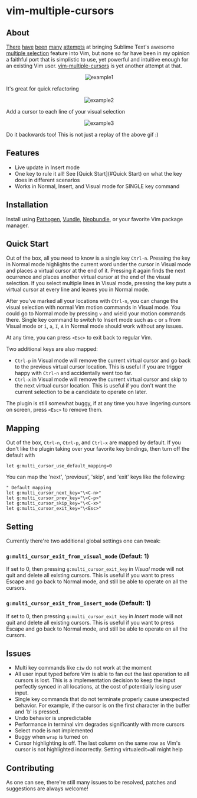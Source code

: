 # vim-multiple-cursors

## About
[There](https://github.com/paradigm/vim-multicursor) [have](https://github.com/felixr/vim-multiedit) [been](https://github.com/hlissner/vim-multiedit) [many](https://github.com/adinapoli/vim-markmultiple) [attempts](https://github.com/AndrewRadev/multichange.vim) at bringing Sublime Text's awesome [multiple selection](http://www.sublimetext.com/docs/2/multiple_selection_with_the_keyboard.html) feature into Vim, but none so far have been in my opinion a faithful port that is simplistic to use, yet powerful and intuitive enough for an existing Vim user. [vim-multiple-cursors] is yet another attempt at that.

<p align="center">
  <img src="https://raw.github.com/terryma/vim-multiple-cursors/master/assets/example1.gif" alt="example1" />
  <p>It's great for quick refactoring</p>
</p>

<p align="center">
  <img src="https://raw.github.com/terryma/vim-multiple-cursors/master/assets/example2.gif" alt="example2" />
  <p>Add a cursor to each line of your visual selection</p>
</p>

<p align="center">
  <img src="https://raw.github.com/terryma/vim-multiple-cursors/master/assets/example3.gif" alt="example3" />
  <p>Do it backwards too! This is not just a replay of the above gif :)</p>
</p>

## Features
- Live update in Insert mode
- One key to rule it all! See [Quick Start](#Quick Start) on what the key does in different scenarios
- Works in Normal, Insert, and Visual mode for SINGLE key command

## Installation
Install using [Pathogen], [Vundle], [Neobundle], or your favorite Vim package manager.

## Quick Start
Out of the box, all you need to know is a single key ```Ctrl-n```. Pressing the key in Normal mode highlights the current word under the cursor in Visual mode and places a virtual cursor at the end of it. Pressing it again finds the next ocurrence and places another virtual cursor at the end of the visual selection. If you select multiple lines in Visual mode, pressing the key puts a virtual cursor at every line and leaves you in Normal mode.

After you've marked all your locations with ```Ctrl-n```, you can change the visual selection with normal Vim motion commands in Visual mode. You could go to Normal mode by pressing ```v``` and wield your motion commands there. Single key command to switch to Insert mode such as ```c``` or ```s``` from Visual mode or ```i```, ```a```, ```I```, ```A``` in Normal mode should work without any issues.

At any time, you can press ```<Esc>``` to exit back to regular Vim.

Two additional keys are also mapped:
- ```Ctrl-p``` in Visual mode will remove the current virtual cursor and go back to the previous virtual cursor location. This is useful if you are trigger happy with ```Ctrl-n``` and accidentally went too far.
- ```Ctrl-x``` in Visual mode will remove the current virtual cursor and skip to the next virtual cursor location. This is useful if you don't want the current selection to be a candidate to operate on later.

The plugin is still somewhat buggy, if at any time you have lingering cursors on screen, press ```<Esc>``` to remove them.

## Mapping
Out of the box, ```Ctrl-n```, ```Ctrl-p```, and ```Ctrl-x``` are mapped by default. If you don't like the plugin taking over your favorite key bindings, then turn off the default with
```
let g:multi_cursor_use_default_mapping=0
```

You can map the 'next', 'previous', 'skip', and 'exit' keys like the following:
```
" Default mapping
let g:multi_cursor_next_key="\<C-n>"
let g:multi_cursor_prev_key="\<C-p>"
let g:multi_cursor_skip_key="\<C-x>"
let g:multi_cursor_exit_key="\<Esc>"
```

## Setting
Currently there're two additional global settings one can tweak:
### ```g:multi_cursor_exit_from_visual_mode``` (Defaut: 1)

If set to 0, then pressing ```g:multi_cursor_exit_key``` in _Visual_ mode will not quit and delete all existing cursors. This is useful if you want to press Escape and go back to Normal mode, and still be able to operate on all the cursors.

### ```g:multi_cursor_exit_from_insert_mode``` (Default: 1)
If set to 0, then pressing ```g:multi_cursor_exit_key``` in _Insert_ mode will not quit and delete all existing cursors. This is useful if you want to press Escape and go back to Normal mode, and still be able to operate on all the cursors.

## Issues
- Multi key commands like ```ciw``` do not work at the moment
- All user input typed before Vim is able to fan out the last operation to all cursors is lost. This is a implementation decision to keep the input perfectly synced in all locations, at the cost of potentially losing user input.
- Single key commands that do not terminate properly cause unexpected behavior. For example, if the cursor is on the first character in the buffer and 'b' is pressed.
- Undo behavior is unpredictable
- Performance in terminal vim degrades significantly with more cursors
- Select mode is not implemented
- Buggy when ```wrap``` is turned on
- Cursor highlighting is off. The last column on the same row as Vim's cursor is not highlighted incorrectly. Setting virtualedit=all might help

## Contributing
As one can see, there're still many issues to be resolved, patches and suggestions are always welcome!

[vim-multiple-cursors]:http://github.com/terryma/vim-multiple-cursors
[Pathogen]:http://github.com/tpope/vim-pathogen
[Vundle]:http://github.com/gmarik/vundle
[Neobundle]:http://github.com/Shougo/neobundle.vim
